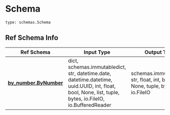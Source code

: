 # Schema
```
type: schemas.Schema
```

## Ref Schema Info
Ref Schema | Input Type | Output Type
---------- | ---------- | -----------
[**by_number.ByNumber**](../../../../../../../../../components/schema/by_number.md) | dict, schemas.immutabledict, str, datetime.date, datetime.datetime, uuid.UUID, int, float, bool, None, list, tuple, bytes, io.FileIO, io.BufferedReader | schemas.immutabledict, str, float, int, bool, None, tuple, bytes, io.FileIO
